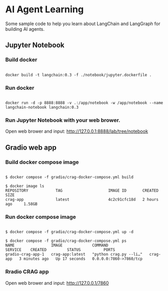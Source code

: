 # AI Agent Learning
Some sample code to help you learn about LangChain and LangGraph for building AI agents.

## Jupyter Notebook
### Build docker

<pre><code class="shell">
docker build -t langchain:0.3 -f ./notebook/jupyter.dockerfile .
</code></pre>

### Run docker

<pre><code class="shell">
docker run -d -p 8888:8888 -v .:/app/notebook -w /app/notebook --name langchain-notebook langchain:0.3
</code></pre>

### Run Jupyter Notebook with your web brower.

Open web brower and input: http://127.0.0.1:8888/lab/tree/notebook

## Gradio web app
### Build docker compose image

<pre><code class="shell">
$ docker compose -f gradio/crag-docker-compose.yml build

$ docker image ls
REPOSITORY            TAG                    IMAGE ID       CREATED         SIZE
crag-app              latest                 4c2c91cfc18d   2 hours ago     1.58GB
</code></pre>

### Run docker compose image

<pre><code class="shell">
$ docker compose -f gradio/crag-docker-compose.yml up -d

$ docker compose -f gradio/crag-docker-compose.yml ps     
NAME                IMAGE             COMMAND                   SERVICE    CREATED         STATUS          PORTS
gradio-crag-app-1   crag-app:latest   "python crag.py --li…"   crag-app   3 minutes ago   Up 17 seconds   0.0.0.0:7860->7860/tcp
</code></pre>
 

### Rradio CRAG app

Open web brower and input: http://127.0.0.1/7860

